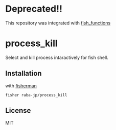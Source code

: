 # Deprecated!!
This repository was integrated with [fish_functions](https://github.com/raba-jp/fish_functions)

# process_kill
Select and kill process intaractively for fish shell.

## Installation
with [fisherman](https://github.com/fisherman/fisherman)

```
fisher raba-jp/process_kill
```

## License
MIT
